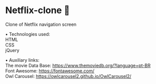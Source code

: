 # Netflix-clone 🍿
Clone of Netflix navigation screen 

• Technologies used:
<br>HTML
<br>CSS
<br>jQuery

• Auxiliary links:
<br>The movie Data Base: https://www.themoviedb.org/?language=pt-BR
<br>Font Awesome: https://fontawesome.com/
<br>Owl Carousel: https://owlcarousel2.github.io/OwlCarousel2/

